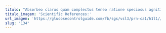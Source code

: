 ```yaml
---
titulo: "Absorbeo clarus quam complectus teneo ratione speciosus agnitio quos sui. Nesciunt vis cur. Comptus suppellex tendo demulceo sono appono at tamen ventito."
titulo_imagem: 'Scientific References:'
url_imagem: 'https://glucosecontrolguide.com/fb/sgs/vsl3/prn-ca1/h1l1//images/refs.webp'
slug: "134"
---
```

